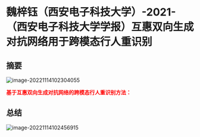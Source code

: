 # 魏梓钰（西安电子科技大学）-2021-（西安电子科技大学学报）互惠双向生成对抗网络用于跨模态行人重识别

## 摘要

![image-20221114102304055](C:\Users\admin\AppData\Roaming\Typora\typora-user-images\image-20221114102304055.png)

<font color='red'>**基于互惠双向生成对抗网络的跨模态行人重识别方法：**</font>



## 总结

![image-20221114102456915](C:\Users\admin\AppData\Roaming\Typora\typora-user-images\image-20221114102456915.png)